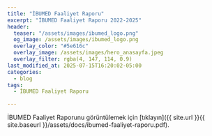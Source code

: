 ```yaml
---
title: "İBUMED Faaliyet Raporu"
excerpt: "İBUMED Faaliyet Raporu 2022-2025"
header:
  teaser: "/assets/images/ibumed_logo.png"
  og_image: /assets/images/ibumed_logo.png
  overlay_color: "#5e616c"
  overlay_image: /assets/images/hero_anasayfa.jpeg
  overlay_filter: rgba(4, 147, 114, 0.9)
last_modified_at: 2025-07-15T16:20:02-05:00
categories:
  - blog
tags:
  - İBUMED Faaliyet Raporu

---
```



İBUMED Faaliyet Raporunu görüntülemek için [tıklayın]({{ site.url }}{{ site.baseurl }}/assets/docs/ibumed-faaliyet-raporu.pdf).